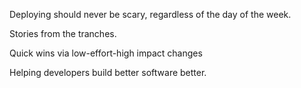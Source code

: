 Deploying should never be scary, regardless of the day of the week.

Stories from the tranches.

Quick wins via low-effort-high impact changes

Helping developers build better software better.
